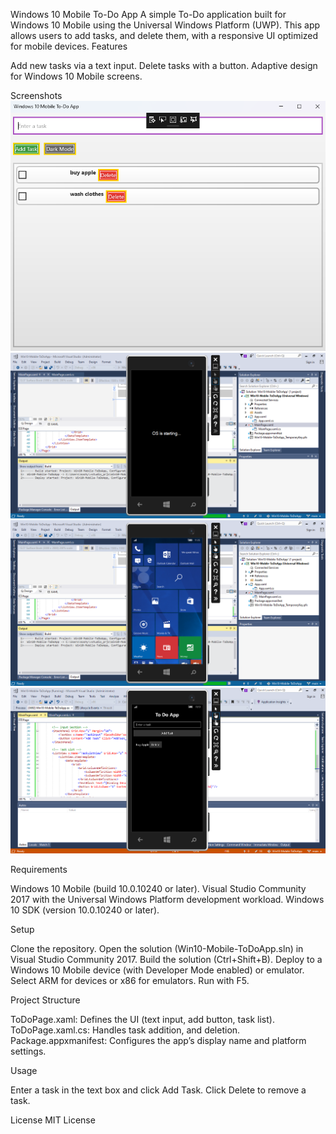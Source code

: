 Windows 10 Mobile To-Do App
A simple To-Do application built for Windows 10 Mobile using the Universal Windows Platform (UWP). This app allows users to add tasks, and delete them, with a responsive UI optimized for mobile devices.
Features

Add new tasks via a text input.
Delete tasks with a button.
Adaptive design for Windows 10 Mobile screens.

Screenshots
![Surface Book](Screenshots/surface_screenshot.png)
![Emulator OS Starting](Screenshots/emulator_os_starting_screenshot.png)
![Emulator Main Screen](Screenshots/emulator_main_screen_screenshot.png)
![Emulator Task Added](Screenshots/emulator_task_added_screenshot.png)

Requirements

Windows 10 Mobile (build 10.0.10240 or later).
Visual Studio Community 2017 with the Universal Windows Platform development workload.
Windows 10 SDK (version 10.0.10240 or later).

Setup

Clone the repository.
Open the solution (Win10-Mobile-ToDoApp.sln) in Visual Studio Community 2017.
Build the solution (Ctrl+Shift+B).
Deploy to a Windows 10 Mobile device (with Developer Mode enabled) or emulator.
Select ARM for devices or x86 for emulators.
Run with F5.



Project Structure

ToDoPage.xaml: Defines the UI (text input, add button, task list).
ToDoPage.xaml.cs: Handles task addition, and deletion.
Package.appxmanifest: Configures the app’s display name and platform settings.

Usage

Enter a task in the text box and click Add Task.
Click Delete to remove a task.

License
MIT License

